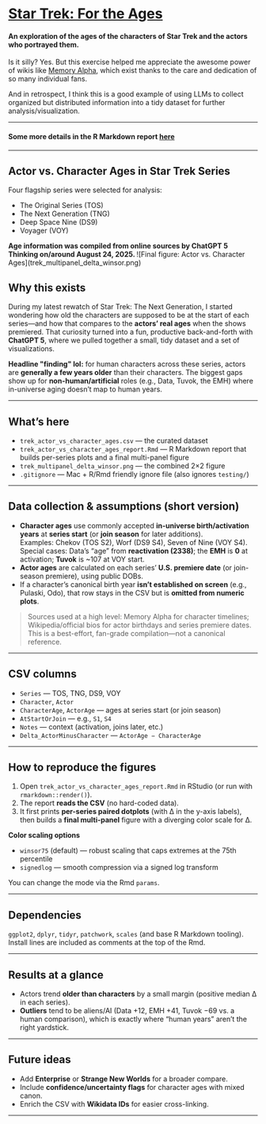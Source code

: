# [Star Trek: For the Ages](https://mayankles.github.io/StarTrekForTheAges/)

#### An exploration of the ages of the characters of Star Trek and the actors who portrayed them. 

Is it silly? Yes. But this exercise helped me appreciate the awesome power of wikis like [Memory Alpha](https://memory-alpha.fandom.com/wiki/Portal:Main), which exist thanks to the care and dedication of so many individual fans.

And in retrospect, I think this is a good example of using LLMs to collect organized but distributed information into a tidy dataset for further analysis/visualization.

---

#### Some more details in the R Markdown report [here](https://mayankles.github.io/StarTrekForTheAges/)

---

## Actor vs. Character Ages in Star Trek Series
Four flagship series were selected for analysis:

- The Original Series (TOS)
- The Next Generation (TNG) 
- Deep Space Nine (DS9)
- Voyager (VOY)

<b>
Age information was compiled from online sources by ChatGPT 5 Thinking on/around August 24, 2025.
</b>
![Final figure: Actor vs. Character Ages](trek_multipanel_delta_winsor.png)


## Why this exists
During my latest rewatch of Star Trek: The Next Generation, I started wondering how old the characters are supposed to be at the start of each series—and how that compares to the **actors’ real ages** when the shows premiered. That curiosity turned into a fun, productive back-and-forth with **ChatGPT 5**, where we pulled together a small, tidy dataset and a set of visualizations.

**Headline "finding" lol:** for human characters across these series, actors are **generally a few years older** than their characters. The biggest gaps show up for **non-human/artificial** roles (e.g., Data, Tuvok, the EMH) where in-universe aging doesn’t map to human years.

---

## What’s here
- `trek_actor_vs_character_ages.csv` — the curated dataset  
- `trek_actor_vs_character_ages_report.Rmd` — R Markdown report that builds per-series plots and a final multi-panel figure  
- `trek_multipanel_delta_winsor.png` — the combined 2×2 figure  
- `.gitignore` — Mac + R/Rmd friendly ignore file (also ignores `testing/`)

---

## Data collection & assumptions (short version)
- **Character ages** use commonly accepted **in-universe birth/activation years** at **series start** (or **join season** for later additions).  
  Examples: Chekov (TOS S2), Worf (DS9 S4), Seven of Nine (VOY S4).  
  Special cases: Data’s “age” from **reactivation (2338)**; the **EMH** is **0** at activation; **Tuvok** is ~107 at VOY start.
- **Actor ages** are calculated on each series’ **U.S. premiere date** (or join-season premiere), using public DOBs.
- If a character’s canonical birth year **isn’t established on screen** (e.g., Pulaski, Odo), that row stays in the CSV but is **omitted from numeric plots**.

> Sources used at a high level: Memory Alpha for character timelines; Wikipedia/official bios for actor birthdays and series premiere dates. This is a best-effort, fan-grade compilation—not a canonical reference.

---

## CSV columns
- `Series` — TOS, TNG, DS9, VOY  
- `Character`, `Actor`  
- `CharacterAge`, `ActorAge` — ages at series start (or join season)  
- `AtStartOrJoin` — e.g., `S1`, `S4`  
- `Notes` — context (activation, joins later, etc.)  
- `Delta_ActorMinusCharacter` — `ActorAge − CharacterAge`

---

## How to reproduce the figures
1. Open `trek_actor_vs_character_ages_report.Rmd` in RStudio (or run with `rmarkdown::render()`).
2. The report **reads the CSV** (no hard-coded data).
3. It first prints **per-series paired dotplots** (with Δ in the y-axis labels), then builds a **final multi-panel** figure with a diverging color scale for Δ.

**Color scaling options**
- `winsor75` (default) — robust scaling that caps extremes at the 75th percentile  
- `signedlog` — smooth compression via a signed log transform

You can change the mode via the Rmd `params`.

---

## Dependencies
`ggplot2`, `dplyr`, `tidyr`, `patchwork`, `scales` (and base R Markdown tooling). Install lines are included as comments at the top of the Rmd.

---

## Results at a glance
- Actors trend **older than characters** by a small margin (positive median Δ in each series).  
- **Outliers** tend to be aliens/AI (Data +12, EMH +41, Tuvok −69 vs. a human comparison), which is exactly where “human years” aren’t the right yardstick.

---

## Future ideas
- Add **Enterprise** or **Strange New Worlds** for a broader compare.  
- Include **confidence/uncertainty flags** for character ages with mixed canon.  
- Enrich the CSV with **Wikidata IDs** for easier cross-linking.

---

